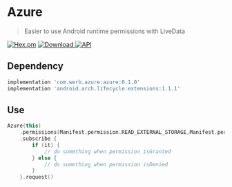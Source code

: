 # Azure

> Easier to use Android runtime permissions with LiveData

[![Hex.pm](https://img.shields.io/hexpm/l/plug.svg)](https://github.com/Werb/Azure/blob/master/LICENSE)
 [ ![Download](https://api.bintray.com/packages/werbhelius/maven/azure/images/download.svg) ](https://bintray.com/werbhelius/maven/azure/_latestVersion)
 [![API](https://img.shields.io/badge/API-19%2B-brightgreen.svg?style=flat)](https://android-arsenal.com/api?level=19)

## Dependency
 ```gradle
implementation 'com.werb.azure:azure:0.1.0'
implementation 'android.arch.lifecycle:extensions:1.1.1'
```

## Use
```kotlin
Azure(this)
    .permissions(Manifest.permission.READ_EXTERNAL_STORAGE,Manifest.permission.WRITE_EXTERNAL_STORAGE)
    .subscribe {
        if (it) {
            // do something when permission isGranted
        } else {
            // do something when permission isDenied
        }
    }.request()
```